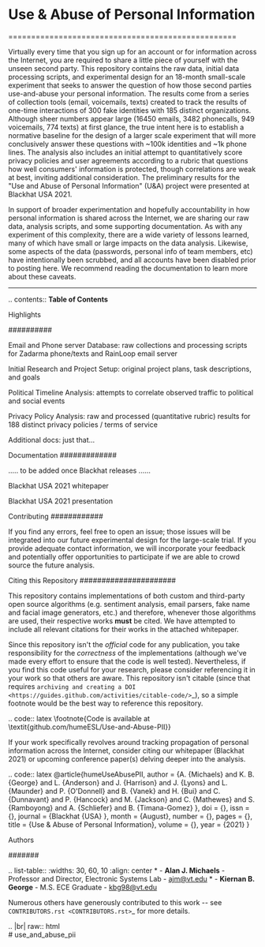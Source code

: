 # Use & Abuse of Personal Information
==================================================

Virtually every time that you sign up for an account or for information across the Internet, you are required to share a little piece of yourself with the unseen second party.  This repository contains the raw data, initial data processing scripts, and experimental design for an 18-month small-scale experiment that seeks to answer the question of how those second parties use-and-abuse your personal information.  The results come from a series of collection tools (email, voicemails, texts) created to track the results of one-time interactions of 300 fake identities with 185 distinct organizations.  Although sheer numbers appear large (16450 emails, 3482 phonecalls, 949 voicemails, 774 texts) at first glance, the true intent here is to establish a normative baseline for the design of a larger scale experiment that will more conclusively answer these questions with ~100k identities and ~1k phone lines.  The analysis also includes an initial attempt to quantitatively score privacy policies and user agreements according to a rubric that questions how well consumers' information is protected, though correlations are weak at best, inviting additional consideration.  The preliminary results for the "Use and Abuse of Personal Information" (U&A) project were presented at Blackhat USA 2021.

In support of broader experimentation and hopefully accountability in how personal information is shared across the Internet, we are sharing our raw data, analysis scripts, and some supporting documentation.  As with any experiment of this complexity, there are a wide variety of lessons learned, many of which have small or large impacts on the data analysis.  Likewise, some aspects of the data (passwords, personal info of team members, etc) have intentionally been scrubbed, and all accounts have been disabled prior to posting here.  We recommend reading the documentation to learn more about these caveats. 

-------------------

.. contents:: **Table of Contents**

Highlights

##########

Email and Phone server Database: raw collections and processing scripts for Zadarma phone/texts and RainLoop email server

Initial Research and Project Setup: original project plans, task descriptions, and goals

Political Timeline Analysis: attempts to correlate observed traffic to political and social events

Privacy Policy Analysis: raw and processed (quantitative rubric) results for 188 distinct privacy policies / terms of service

Additional docs: just that...


Documentation
#############

..... to be added once Blackhat releases  ......

Blackhat USA 2021 whitepaper

Blackhat USA 2021 presentation


Contributing
############

If you find any errors, feel free to open an issue; those issues will be integrated into our future experimental design for the large-scale trial.  If you provide adequate contact information, we will incorporate your feedback and potentially offer opportunities to participate if we are able to crowd source the future analysis.


Citing this Repository
######################

This repository contains implementations of both custom and third-party open source algorithms (e.g. sentiment analysis, email parsers, fake name and facial image generators, etc.) and therefore, whenever those algorithms are used, their respective works **must** be cited.  We have attempted to include all relevant citations for their works in the attached whitepaper.  

Since this repository isn't the *official* code for any publication, you take responsibility for the *correctness* of the implementations (although we've made every effort to ensure that the code is well tested).  Nevertheless, if you find this code useful for your research, please consider referencing it in your work so that others are aware.
This repository isn't citable (since that requires `archiving and creating a DOI <https://guides.github.com/activities/citable-code/>`_), so a simple footnote would be the best way to reference this repository.

.. code:: latex
    \footnote{Code is available at \textit{github.com/humeESL/Use-and-Abuse-PII}}

If your work specifically revolves around tracking propagation of personal information across the Internet, consider citing our whitepaper (Blackhat 2021) or upcoming conference paper(s) delving deeper into the analysis.

.. code:: latex
    @article{humeUseAbusePII,
            author = {A. {Michaels} and K. B. {George} and L. {Anderson} and J. {Harrison} and J. {Lyons} and L. {Maunder} and P. {O'Donnell} and B. {Vanek} and H. {Bui} and C. {Dunnavant} and P. {Hancock} and M. {Jackson} and C. {Mathewes} and S. {Ramboyong} and A. {Schliefer} and B. {Timana-Gomez} },
            doi = {},
            issn = {},
            journal = {Blackhat {USA} },
            month = {August},
            number = {},
            pages = {},
            title = {Use \& Abuse of Personal Information},
            volume = {},
            year = {2021}
    }
  

Authors

#######

.. list-table::
    :widths: 30, 60, 10
    :align: center
    * - **Alan J. Michaels**
      - Professor and Director, Electronic Systems Lab
      - ajm@vt.edu
    * - **Kiernan B. George**
      - M.S. ECE Graduate
      - kbg98@vt.edu

Numerous others have generously contributed to this work -- see `CONTRIBUTORS.rst <CONTRIBUTORS.rst>`_ for more details.

.. |br| raw:: html
    <br /># use_and_abuse_pii
